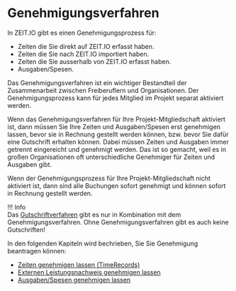 # Genehmigungsverfahren

In ZEIT.IO gibt es einen Genehmigungsprozess für: 

- Zeiten die Sie direkt auf ZEIT.IO erfasst haben. 
- Zeiten die Sie nach ZEIT.IO importiert haben. 
- Zeiten die Sie ausserhalb von ZEIT.IO erfasst haben. 
- Ausgaben/Spesen.

Das Genehmigungsverfahren ist ein wichtiger Bestandteil der Zusammenarbeit zwischen Freiberuflern und Organisationen.
Der Genehmigungsprozess kann für jedes Mitglied im Projekt separat aktiviert werden.

Wenn das Genehmigungsverfahren für Ihre Projekt-Mitgliedschaft aktiviert ist, dann müssen Sie Ihre
Zeiten und Ausgaben/Spesen erst genehmigen lassen, bevor sie in Rechnung gestellt werden können, 
bzw. bevor Sie dafür eine Gutschrift erhalten können.
Dabei müssen Zeiten und Ausgaben immer getrennt eingereicht und genehmigt werden. Das ist so gemacht,
weil es in großen Organisationen oft unterschiedliche Genehmiger für Zeiten und Ausgaben gibt.

Wenn der Genehmigungsprozess für Ihre Projekt-Mitgliedschaft nicht aktiviert ist, dann sind alle
Buchungen sofort genehmigt und können sofort in Rechnung gestellt werden.

!!! Info  
    Das [Gutschriftverfahren](/freiberufler/gutschriftverfahren/) gibt es nur in Kombination mit dem Genehmigungsverfahren.
    Ohne Genehmigungsverfahren gibt es auch keine Gutschriften!

In den folgenden Kapiteln wird bechrieben, Sie Sie Genehmigung beantragen können: 

- [Zeiten genehmigen lassen (TimeRecords)](/freiberufler/leistungsnachweise/#zeiten-genehmigen-lassen-timerecords)
- [Externen Leistungsnachweis genehmigen lassen](/freiberufler/leistungsnachweise/#externen-leistungsnachweis-genehmigen-lassen)
- [Ausgaben/Spesen genehmigen lassen](/freiberufler/ausgaben/#ausgabenspesen-genehmigen-lassen)
